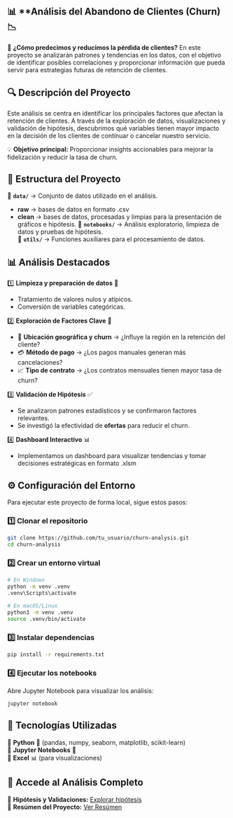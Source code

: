 ## 📊 **Análisis del Abandono de Clientes (Churn) 📉  

🚀 **¿Cómo predecimos y reducimos la pérdida de clientes?** En este proyecto se analizarán patrones y tendencias en los datos, con el objetivo de identificar posibles correlaciones y proporcionar información que pueda servir para estrategias futuras de retención de clientes.

## 🔍 **Descripción del Proyecto**  

Este análisis se centra en identificar los principales factores que afectan la retención de clientes. A través de la exploración de datos, visualizaciones y validación de hipótesis, descubrimos qué variables tienen mayor impacto en la decisión de los clientes de continuar o cancelar nuestro servicio.  

💡 **Objetivo principal:** Proporcionar insights accionables para mejorar la fidelización y reducir la tasa de churn.  

## 📌 **Estructura del Proyecto**  

📁 **`data/`** → Conjunto de datos utilizado en el análisis.  
- **raw** → bases de datos en formato .csv
- **clean** → bases de datos, procesadas y limpias para la presentación de gráficos e hipótesis.
📁 **`notebooks/`** → Análisis exploratorio, limpieza de datos y pruebas de hipótesis.  
📁 **`utils/`** → Funciones auxiliares para el procesamiento de datos.  

## 📊 **Análisis Destacados**  

1️⃣ **Limpieza y preparación de datos** 🧹  
   - Tratamiento de valores nulos y atípicos.  
   - Conversión de variables categóricas.  

2️⃣ **Exploración de Factores Clave** 🔬  
   - 📍 **Ubicación geográfica y churn** → ¿Influye la región en la retención del cliente?  
   - 💳 **Método de pago** → ¿Los pagos manuales generan más cancelaciones?  
   - 📈 **Tipo de contrato** → ¿Los contratos mensuales tienen mayor tasa de churn?  

3️⃣ **Validación de Hipótesis** ✅  
   - Se analizaron patrones estadísticos y se confirmaron factores relevantes.  
   - Se investigó la efectividad de **ofertas** para reducir el churn.  

4️⃣ **Dashboard Interactivo** 📊  
   - Implementamos un dashboard para visualizar tendencias y tomar decisiones estratégicas en formato .xlsm  

## ⚙️ **Configuración del Entorno**  

Para ejecutar este proyecto de forma local, sigue estos pasos:  

### 1️⃣ **Clonar el repositorio**  
```bash
git clone https://github.com/tu_usuario/churn-analysis.git  
cd churn-analysis
```

### 2️⃣ **Crear un entorno virtual**  
```bash
# En Windows
python -m venv .venv  
.venv\Scripts\activate  

# En macOS/Linux
python3 -m venv .venv  
source .venv/bin/activate  
```

### 3️⃣ **Instalar dependencias**  
```bash
pip install -r requirements.txt  
```

### 4️⃣ **Ejecutar los notebooks**  
Abre Jupyter Notebook para visualizar los análisis:  
```bash
jupyter notebook  
```

## 🚀 **Tecnologías Utilizadas**  

🔹 **Python** 🐍 (pandas, numpy, seaborn, matplotlib, scikit-learn)  
🔹 **Jupyter Notebooks** 📒  
🔹 **Excel** 📊 (para visualizaciones)  

## 📎 **Accede al Análisis Completo**  

🔗 **Hipótesis y Validaciones:** [Explorar hipótesis](Notebooks)  
🔗 **Resúmen del Proyecto:** [Ver Resúmen](project_resume.ipynb)  